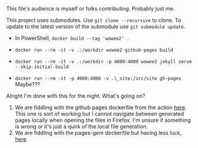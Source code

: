 This file's audience is myself or folks contributing. Probably just me.

This project uses submodules. Use `git clone --recursive` to clone. To update
to the latest version of the submodule use `git submodule update`.

- In PowerShell, `docker build --tag 'wowee2' .`
- `docker run --rm -it -v .:/workdir wowee2 github-pages build`
- `docker run --rm -it -v .:/workdir -p 4000:4000 wowee2 jekyll serve --skip-initial-build`


- `docker run --rm -it -p 4000:4000 -v .\_site:/src/site gh-pages` Maybe???

Alright I'm done with this for the night. What's going on?

1. We are fiddling with the github pages dockerfile from the action [here][1].
   This one is sort of working but I cannot navigate between generated pages
   locally when opening the files in Firefox. I'm unsure if something is wrong
   or it's just a quirk of the local file generation.
2. We are fiddling with the pages-gem dockerfile but having less luck, [here][2].

[1]: https://github.com/actions/jekyll-build-pages/blob/main/Dockerfile
[2]: https://github.com/github/pages-gem/blob/master/Dockerfile
